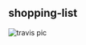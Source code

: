  
## shopping-list

![travis pic](https://travis-ci.org/imciflam/redux-shopping-list.svg?branch=master)

 
